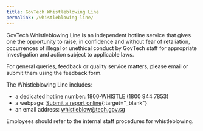 ```yaml
---
title: GovTech Whistleblowing Line
permalink: /whistleblowing-line/
---
```


GovTech Whistleblowing Line is an independent hotline service that gives one the opportunity to raise, in confidence and without fear of retaliation, occurrences of illegal or unethical conduct by GovTech staff for appropriate investigation and action subject to applicable laws.

For general queries, feedback or quality service matters, please email or submit them using the feedback form.

The Whistleblowing Line includes:
* a dedicated hotline number: 1800-WHISTLE (1800 944 7853)
* a webpage: [Submit a report online](https://form.gov.sg/#!/forms/govtech/5bd91cac927f22000f64379a){:target="_blank"} 
* an email address: [whistleblow@tech.gov.sg](mailto:whistleblow@tech.gov.sg)

Employees should refer to the internal staff procedures for whistleblowing.


